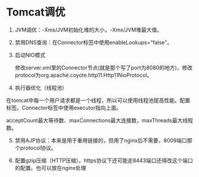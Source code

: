 

# Tomcat调优

1. JVM调优：-Xms/JVM初始化堆的大小，-Xmx/JVM堆最大值。

2. 禁用DNS查询：在Connector标签中使用enableLookups="false"。

3. 启动NIO模式

   修改server.xml里的Connector节点(就是那个写了port为8080的地方)，修改protocol为org.apache.coyote.http11.Http11NioProtocol。

4. 执行器优化（线程池）

​      在tomcat中每一个用户请求都是一个线程，所以可以使用线程池提高性能。配置<Executor>标签。Connector标签中使用executor指向上面。

acceptCount最大等待数、maxConnections最大连接数，maxThreads最大线程数。

5. 禁用AJP协议：本来是用于重用链接的，但用了nginx后不需要，8009端口那个protocol协议。

6. 配置gzip压缩（HTTP压缩）。https协议下还可能走8443端口还得改这个端口的配置。也可以放在nginx处理

   